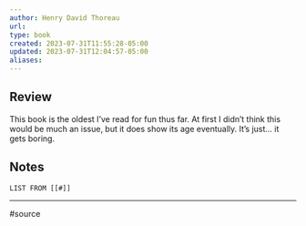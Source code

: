 ```yaml
---
author: Henry David Thoreau
url: 
type: book
created: 2023-07-31T11:55:28-05:00
updated: 2023-07-31T12:04:57-05:00
aliases:
---
```

## Review
This book is the oldest I’ve read for fun thus far. At first I didn’t think this would be much an issue, but it does show its age eventually. It’s just... it gets boring.

## Notes
```dataview
LIST FROM [[#]]
```

---
#source 